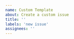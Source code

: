 ```yaml
---
name: Custom Template
about: Create a custom issue
title: ''
labels: 'new issue'
assignees: ''
---
```


<!--- Please DO NOT remove the automatically added 'new issue' label -->
<!--- Provide a general summary of the issue in the Title above -->